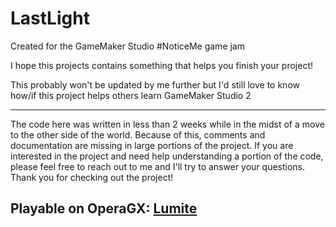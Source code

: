 # LastLight
 
Created for the GameMaker Studio #NoticeMe game jam

I hope this projects contains something that helps you finish your project!

This probably won't be updated by me further but I'd still love to know how/if this project helps others learn GameMaker Studio 2

---

The code here was written in less than 2 weeks while in the midst of a move to the other side of the world. Because of this, comments and documentation are missing in large portions of the project. If you are interested in the project and need help understanding a portion of the code, please feel free to reach out to me and I'll try to answer your questions.
Thank you for checking out the project!


## Playable on OperaGX: [Lumite](https://gxc.gg/games/j8lcju/Lumite)
